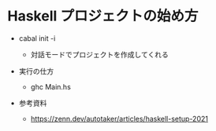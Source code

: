 # Haskell プロジェクトの始め方

-   cabal init -i

    -   対話モードでプロジェクトを作成してくれる

-   実行の仕方
    - ghc Main.hs
-   参考資料
    -   https://zenn.dev/autotaker/articles/haskell-setup-2021
